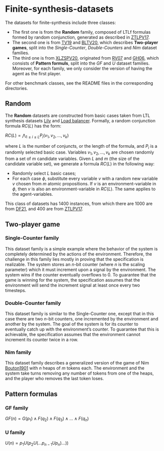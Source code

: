 # Finite-synthesis-datasets

The datasets for finite-synthesis include three classes:
* The first one is  from the **Random** family, composed of LTLf formulas formed by random conjunction, generated as described in [ZTLPV17](https://arxiv.org/pdf/1705.08426.pdf). 
* The second one is from [TV19](https://www.ijcai.org/Proceedings/2019/0777.pdf) and [BLTV20](https://arxiv.org/pdf/1911.08145.pdf), which describes **Two-player games**, split into the *Single-Counter*, *Double-Counters* and *Nim* dataset families.
* The third one is from [XLZSPV20](https://ojs.aaai.org/index.php/AAAI/article/view/16809/16616), originated from [RV07](https://www.cs.rice.edu/~vardi/papers/spin07rj.pdf) and [GH06](https://www.researchgate.net/publication/221105722_Larger_Automata_and_Less_Work_for_LTL_Model_Checking), which consists of **Pattern formuls**, split into the *GF* and *U* dataset families.
Moreover, for each family, we only consider the version of having the agent as the first player.

For other benchmark classes, see the README files in the corresponding
directories.

## Random

The **Random** datasets are constructed from basic cases taken from LTL
synthesis datasets [Lily](https://www.react.uni-saarland.de/tools/unbeast/)
and [Load balancer](https://www.react.uni-saarland.de/tools/unbeast/).
Formally, a random conjunction formula $RC(L)$
has the form:

$RC(L) = \bigwedge_{1\leq i\leq L}P_i(v_1,v_2,...,v_k)$

where $L$  is the number of conjuncts, or the length of the formula, and $P_i$
is a randomly selected basic case.
Variables $v_1,v_2,...,v_k$
are chosen randomly from a set of $m$
candidate variables. Given $L$
and $m$
(the size of the candidate variable
set), we generate a formula $RC(L)$
in the following way:
* Randomly select $L$ basic cases;
* For each case $\phi$, substitute every variable $v$ with a random new variable $v$ chosen from $m$ atomic propositions.
If $v$ is an environment-variable in $\phi$, then $v$ is also an environment-variable in $RC(L)$. The same applies to the agent-variables.

This class of datasets has 1400 instances, from which there are 1000 are from [DF21](http://www.diag.uniroma1.it//degiacom/papers/2021/icaps2021df.pdf), and 400 are from [ZTLPV17](https://arxiv.org/pdf/1705.08426.pdf).

## Two-player game

### Single-Counter family

This dataset family is a simple example where the behavior of the system is
completely determined by the actions of the environment. Therefore, the
challenge in this family lies mostly in proving that the specification is
realizable. The system stores an $n$-bit counter (where $n$
 is the scaling parameter) which it must
increment upon a signal by the environment. The system wins if the counter
eventually overflows to $0$. To guarantee that the game is winning
for the system, the specification assumes that the environment will send the
increment signal at least once every two timesteps.

### Double-Counter family

This dataset family is similar to the Single-Counter one, except that in this
case there are two $n$-bit counters, one incremented by the
environment and another by the system. The goal of the system is for its
counter to eventually catch up with the environment’s counter. To guarantee
that this is achievable, the specification assumes that the environment cannot
increment its counter twice in a row.

### Nim family

This dataset family describes a generalized version of the game of Nim
[Bouton1901](https://paradise.caltech.edu/ist4/lectures/Bouton1901.pdf) with
$n$
heaps of $m$
tokens each. The environment and the
system take turns removing any number of tokens from one of the heaps, and the
player who removes the last token loses.

## Pattern formulas

### GF family

$GF(n) = G(p_1) \wedge F(q_2) \wedge F(q_3) \wedge ... \wedge F(q_n)$

### U family

$U(n)=p_1 U (p_2 U (\dots p_{n-1} U p_n ) \dots))$
